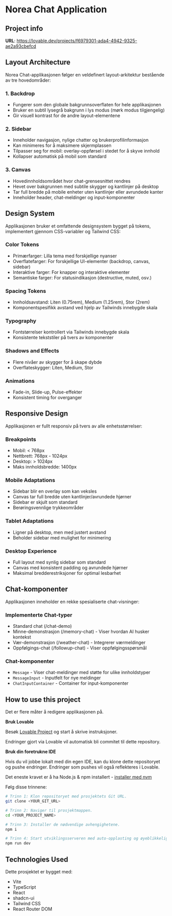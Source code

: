 
# Norea Chat Application

## Project info

**URL**: https://lovable.dev/projects/f6979301-ada4-4942-9325-ae2a93cbefcd

## Layout Architecture

Norea Chat-applikasjonen følger en veldefinert layout-arkitektur bestående av tre hovedområder:

### 1. Backdrop
- Fungerer som den globale bakgrunnsoverflaten for hele applikasjonen
- Bruker en subtil lysegrå bakgrunn i lys modus (mørk modus tilgjengelig)
- Gir visuell kontrast for de andre layout-elementene

### 2. Sidebar
- Inneholder navigasjon, nylige chatter og brukerprofilinformasjon
- Kan minimeres for å maksimere skjermplassen
- Tilpasser seg for mobil: overlay-oppførsel i stedet for å skyve innhold
- Kollapser automatisk på mobil som standard

### 3. Canvas
- Hovedinnholdsområdet hvor chat-grensesnittet rendres
- Hevet over bakgrunnen med subtile skygger og kantlinjer på desktop
- Tar full bredde på mobile enheter uten kantlinjer eller avrundede kanter
- Inneholder header, chat-meldinger og input-komponenter

## Design System

Applikasjonen bruker et omfattende designsystem bygget på tokens, implementert gjennom CSS-variabler og Tailwind CSS:

### Color Tokens
- Primærfarger: Lilla tema med forskjellige nyanser
- Overflatefarger: For forskjellige UI-elementer (backdrop, canvas, sidebar)
- Interaktive farger: For knapper og interaktive elementer
- Semantiske farger: For statusindikasjon (destructive, muted, osv.)

### Spacing Tokens
- Innholdsavstand: Liten (0.75rem), Medium (1.25rem), Stor (2rem)
- Komponentspesifikk avstand ved hjelp av Tailwinds innebygde skala

### Typography
- Fontstørrelser kontrollert via Tailwinds innebygde skala
- Konsistente tekststiler på tvers av komponenter

### Shadows and Effects
- Flere nivåer av skygger for å skape dybde
- Overflateskygger: Liten, Medium, Stor

### Animations
- Fade-in, Slide-up, Pulse-effekter
- Konsistent timing for overganger

## Responsive Design

Applikasjonen er fullt responsiv på tvers av alle enhetsstørrelser:

### Breakpoints
- Mobil: < 768px
- Nettbrett: 768px - 1024px
- Desktop: > 1024px
- Maks innholdsbredde: 1400px

### Mobile Adaptations
- Sidebar blir en overlay som kan veksles
- Canvas tar full bredde uten kantlinjer/avrundede hjørner
- Sidebar er skjult som standard
- Berøringsvennlige trykkeområder

### Tablet Adaptations
- Ligner på desktop, men med justert avstand
- Beholder sidebar med mulighet for minimering

### Desktop Experience
- Full layout med synlig sidebar som standard
- Canvas med konsistent padding og avrundede hjørner
- Maksimal bredderestriksjoner for optimal lesbarhet

## Chat-komponenter

Applikasjonen inneholder en rekke spesialiserte chat-visninger:

### Implementerte Chat-typer
- Standard chat (/chat-demo)
- Minne-demonstrasjon (/memory-chat) - Viser hvordan AI husker kontekst
- Vær-demonstrasjon (/weather-chat) - Integrerer værmeldinger
- Oppfølgings-chat (/followup-chat) - Viser oppfølgingsspørsmål

### Chat-komponenter
- `Message` - Viser chat-meldinger med støtte for ulike innholdstyper
- `MessageInput` - Inputfelt for nye meldinger
- `ChatInputContainer` - Container for input-komponenter

## How to use this project

Det er flere måter å redigere applikasjonen på.

**Bruk Lovable**

Besøk [Lovable Project](https://lovable.dev/projects/f6979301-ada4-4942-9325-ae2a93cbefcd) og start å skrive instruksjoner.

Endringer gjort via Lovable vil automatisk bli commitet til dette repository.

**Bruk din foretrukne IDE**

Hvis du vil jobbe lokalt med din egen IDE, kan du klone dette repositoryet og pushe endringer. Endringer som pushes vil også reflekteres i Lovable.

Det eneste kravet er å ha Node.js & npm installert - [installer med nvm](https://github.com/nvm-sh/nvm#installing-and-updating)

Følg disse trinnene:

```sh
# Trinn 1: Klon repositoryet med prosjektets Git URL.
git clone <YOUR_GIT_URL>

# Trinn 2: Naviger til prosjektmappen.
cd <YOUR_PROJECT_NAME>

# Trinn 3: Installer de nødvendige avhengighetene.
npm i

# Trinn 4: Start utviklingsserveren med auto-opplasting og øyeblikkelig forhåndsvisning.
npm run dev
```

## Technologies Used

Dette prosjektet er bygget med:

- Vite
- TypeScript
- React
- shadcn-ui
- Tailwind CSS
- React Router DOM
